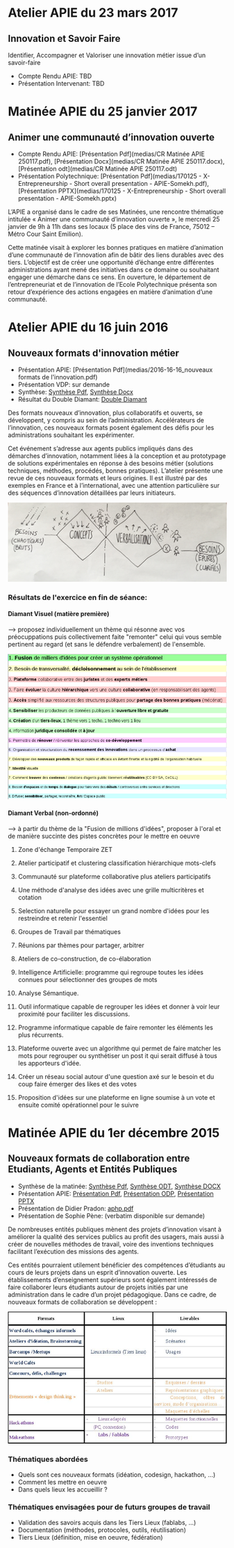 # Atelier APIE du 23 mars 2017

## Innovation et Savoir Faire
Identifier, Accompagner et Valoriser une innovation métier issue d’un savoir-faire

* Compte Rendu APIE: TBD
* Présentation Intervenant: TBD

# Matinée APIE du 25 janvier 2017

## Animer une communauté d’innovation ouverte

* Compte Rendu APIE: [Présentation Pdf](medias/CR Matinée APIE 250117.pdf), [Présentation Docx](medias/CR Matinée APIE 250117.docx), [Présentation odt](medias/CR Matinée APIE 250117.odt)
* Présentation Polytechnique: [Présentation Pdf](medias/170125 - X-Entrepreneurship - Short overall presentation - APIE-Somekh.pdf), [Présentation PPTX](medias/170125 - X-Entrepreneurship - Short overall presentation - APIE-Somekh.pptx) 

L’APIE a organisé dans le cadre de ses Matinées, une rencontre thématique intitulée « Animer une communauté d’innovation ouverte », le mercredi 25 janvier de 9h à 11h dans ses locaux (5 place des vins de France, 75012 – Métro Cour Saint Emilion). 

Cette matinée visait à explorer les bonnes pratiques en matière d’animation d’une communauté de l’innovation afin de bâtir des liens durables avec des tiers. L’objectif est de créer une opportunité d’échange entre différentes administrations ayant mené des initiatives dans ce domaine ou souhaitant engager une démarche dans ce sens. En ouverture, le département de l’entrepreneuriat et de l’innovation de l’Ecole Polytechnique présenta son retour d’expérience des actions engagées en matière d’animation d’une communauté.

# Atelier APIE du 16 juin 2016

## Nouveaux formats d'innovation métier

* Présentation APIE: [Présentation Pdf](medias/2016-16-16_nouveaux formats de l'innovation.pdf)
* Présentation VDP: sur demande
* Synthèse: [Synthèse Pdf](medias/Synthese.pdf), [Synthèse Docx](medias/Synthese.docx)
* Résultat du Double Diamant: [Double Diamant](medias/DD.pdf)

Des formats nouveaux d’innovation, plus collaboratifs et ouverts, se développent, y compris au sein de l’administration. Accélérateurs de l’innovation, ces nouveaux formats posent également des défis pour les administrations souhaitant les expérimenter. 

Cet événement s’adresse aux agents publics impliqués dans des démarches d’innovation, notamment liées à la conception et au prototypage de solutions expérimentales en réponse à des besoins métier (solutions techniques, méthodes, procédés, bonnes pratiques). L’atelier présente une revue de ces nouveaux formats et leurs origines. Il est illustré par des exemples en France et à l’international, avec une attention particulière sur des séquences d’innovation détaillées par leurs initiateurs. 

![Double Diamant](medias/dd.jpg)

### Résultats de l'exercice en fin de séance:

#### Diamant Visuel (matière première)

--> proposez individuellement un thème qui résonne avec vos préocuppations puis collectivement faite "remonter" celui qui vous semble pertinent au regard (et sans le défendre verbalement) de l'ensemble.

![Diamant Visuel](medias/dvis.png)

#### Diamant Verbal (non-ordonné)

--> à partir du thème de la "Fusion de millions d'idées", proposer à l'oral et de manière succinte des pistes concrètes pour le mettre en oeuvre

1. Zone d'échange Temporaire ZET

2. Atelier participatif et clustering classification hiérarchique mots-clefs

3. Communauté sur plateforme collaborative plus ateliers participatifs

4. Une méthode d'analyse des idées avec une grille multicritères et cotation

5. Selection naturelle pour essayer un grand nombre d'idées pour les restreindre et retenir l'essentiel

6. Groupes de Travail par thématiques

7. Réunions par thèmes pour partager, arbitrer

8. Ateliers de co-construction, de co-élaboration

9. Intelligence Artificielle: programme qui regroupe toutes les idées connues pour sélectionner des groupes de mots

10. Analyse Sémantique.

11. Outil informatique capable de regrouper les idées et donner à voir leur proximité pour faciliter les discussions.

12. Programme informatique capable de faire remonter les éléments les plus récurrents.

13. Plateforme ouverte avec un algorithme qui permet de faire matcher les mots pour regrouper ou synthétiser un post it qui serait diffusé à tous les apporteurs d'idée.

14. Créer un réseau social autour d'une question axé sur le besoin et du coup faire émerger des likes et des votes

15. Proposition d'idées sur une plateforme en ligne soumise à un vote et ensuite comité opérationnel pour le suivre


# Matinée APIE du 1er décembre 2015

## Nouveaux formats de collaboration entre Etudiants, Agents et Entités Publiques

* Synthèse de la matinée: [Synthèse Pdf](medias/NxF-synthese.pdf), [Synthèse ODT](medias/NxF-synthese.odt), [Synthèse DOCX](medias/NxF-synthese.docx) 
* Présentation APIE: [Présentation Pdf](medias/NxF-pres.pdf), [Présentation ODP](medias/NxF-pres.odp), [Présentation PPTX](medias/NxF-pres.pptx)
* Présentation de Didier Pradon: [aphp.pdf](medias/aphp.pdf)
* Présentation de Sophie Pène: (verbatim disponible sur demande)

De nombreuses entités publiques mènent des projets d’innovation visant à améliorer la qualité des services publics au profit des usagers, mais aussi à créer de nouvelles méthodes de travail, voire des inventions techniques facilitant l’exécution des missions des agents. 

Ces entités pourraient utilement bénéficier des compétences  d’étudiants au cours de leurs projets dans un esprit d’innovation ouverte. Les établissements d’enseignement supérieurs sont également intéressés de faire collaborer leurs étudiants autour de projets initiés par une administration dans le cadre d’un projet pédagogique. Dans ce cadre, de nouveaux formats de collaboration se développent : 

![GitHub Logo](medias/tableau.jpg)

### Thématiques abordées
* Quels sont ces nouveaux formats (idéation, codesign, hackathon, ...)
* Comment les mettre en oeuvre
* Dans quels lieux les accueillir ?

### Thématiques envisagées pour de futurs groupes de travail
* Validation des savoirs acquis dans les Tiers Lieux (fablabs, ...)
* Documentation (méthodes, protocoles, outils, réutilisation)
* Tiers Lieux (définition, mise en oeuvre, fédération)
